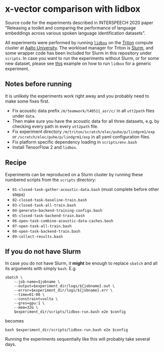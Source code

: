 # x-vector comparison with lidbox

Source code for the experiments described in INTERSPEECH 2020 paper "Releasing a toolkit and comparing the performance of language embeddings across various spoken language identification datasets".

All experiments were performed by running [`lidbox`](https://github.com/matiaslindgren/lidbox) on the [Triton](https://scicomp.aalto.fi/index.html) compute cluster at [Aalto University](https://aalto.fi/en).
The workload manager for Triton is [Slurm](https://slurm.schedmd.com/documentation.html), and some wrapper code has been included for Slurm in this repository under `scripts`.
In case you want to run the experiments without Slurm, or for some new dataset, please see [this](https://github.com/matiaslindgren/lidbox/tree/master/examples/common-voice) example on how to run `lidbox` for a generic experiment.


## Notes before running

It is unlikely the experiments work right away and you probably need to make some fixes first.

* Fix acoustic data prefix `/m/teamwork/t40511_asr/c/` in all `utt2path` files under `data`.
* Then make sure you have the acoustic data for all three datasets, e.g. by checking every path in every `utt2path` file.
* Fix experiment directory `/m/triton/scratch/elec/puhe/p/lindgrm1/exp` or `/scratch/elec/puhe/p/lindgrm1/exp` in all yaml configuration files.
* Fix platform specific dependency loading in `scripts/env.bash`
* Install TensorFlow 2 and `lidbox`.


## Recipe

Experiments can be reproduced on a Slurm cluster by running these numbered scripts from the `scripts` directory:

* `01-closed-task-gather-acoustic-data.bash` (must complete before other steps)
* `02-closed-task-baseline-train.bash`
* `03-closed-task-all-train.bash`
* `04-generate-backend-training-configs.bash`
* `05-closed-task-backend-train.bash`
* `06-open-task-combine-acoustic-data-caches.bash`
* `07-open-task-all-train.bash`
* `08-open-task-backend-train.bash`
* `09-collect-results.bash`


## If you do not have Slurm

In case you do not have Slurm, it **might** be enough to replace `sbatch` and all its arguments with simply `bash`.
E.g.
```
sbatch \
    --job-name=$jobname \
    --output=$experiment_dir/logs/${jobname}.out \
    --error=$experiment_dir/logs/${jobname}.err \
    --time=01-00 \
    --constraint=volta \
    --gres=gpu:1 \
    --mem=32G \
    $experiment_dir/scripts/lidbox-run.bash e2e $config
```
becomes
```
bash $experiment_dir/scripts/lidbox-run.bash e2e $config
```
Running the experiments sequentially like this will probably take several days.
